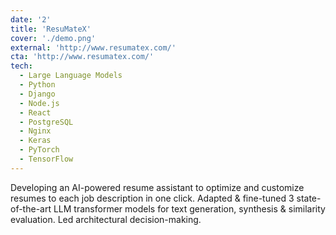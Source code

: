 ```yaml
---
date: '2'
title: 'ResuMateX'
cover: './demo.png'
external: 'http://www.resumatex.com/'
cta: 'http://www.resumatex.com/'
tech:
  - Large Language Models
  - Python
  - Django
  - Node.js
  - React
  - PostgreSQL
  - Nginx
  - Keras
  - PyTorch
  - TensorFlow
---
```


Developing an AI-powered resume assistant to optimize and customize resumes to each job description in one click. Adapted & fine-tuned 3 state-of-the-art LLM transformer models for text generation, synthesis & similarity evaluation. Led architectural decision-making.
